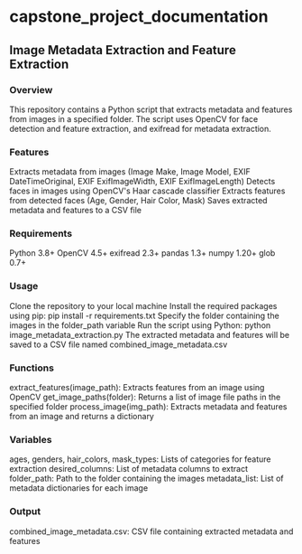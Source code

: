 # capstone_project_documentation
## Image Metadata Extraction and Feature Extraction
### Overview
This repository contains a Python script that extracts metadata and features from images in a specified folder. The script uses OpenCV for face detection and feature extraction, and exifread for metadata extraction.
### Features
Extracts metadata from images (Image Make, Image Model, EXIF DateTimeOriginal, EXIF ExifImageWidth, EXIF ExifImageLength)
Detects faces in images using OpenCV's Haar cascade classifier
Extracts features from detected faces (Age, Gender, Hair Color, Mask)
Saves extracted metadata and features to a CSV file
### Requirements
Python 3.8+
OpenCV 4.5+
exifread 2.3+
pandas 1.3+
numpy 1.20+
glob 0.7+
### Usage
Clone the repository to your local machine
Install the required packages using pip: pip install -r requirements.txt
Specify the folder containing the images in the folder_path variable
Run the script using Python: python image_metadata_extraction.py
The extracted metadata and features will be saved to a CSV file named combined_image_metadata.csv
### Functions
extract_features(image_path): Extracts features from an image using OpenCV
get_image_paths(folder): Returns a list of image file paths in the specified folder
process_image(img_path): Extracts metadata and features from an image and returns a dictionary
### Variables
ages, genders, hair_colors, mask_types: Lists of categories for feature extraction
desired_columns: List of metadata columns to extract
folder_path: Path to the folder containing the images
metadata_list: List of metadata dictionaries for each image
### Output
combined_image_metadata.csv: CSV file containing extracted metadata and features
